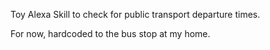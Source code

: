Toy Alexa Skill to check for public transport departure times.

For now, hardcoded to the bus stop at my home.
